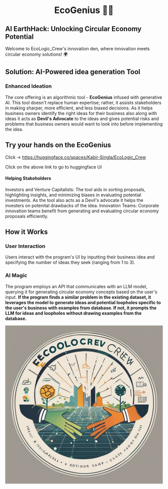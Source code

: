 <h1 align="center">EcoGenius 🌿🧠</h1>

## AI EarthHack: Unlocking Circular Economy Potential 

Welcome to EcoLogic_Crew's innovation den, where innovation meets circular economy solutions! 🌍


## Solution: AI-Powered idea generation Tool
### Enhanced Ideation
The core offering is an algorithmic tool - **EcoGenius** infused with generative AI. This tool doesn't replace human expertise; rather, it assists stakeholders in making sharper, more efficient, and less biased decisions. As it helps business owners identify the right ideas for their business also along with ideas it acts as **Devil's Advocate** to the ideas and gives potential risks and problems that business owners would want to look into before implementing the idea.

## Try your hands on the EcoGenius
Click -> https://huggingface.co/spaces/Kabir-Singla/EcoLogic_Crew

Click on the above link to go to huggingface UI 

#### Helping Stakeholders
Investors and Venture Capitalists: The tool aids in sorting proposals, highlighting insights, and minimizing biases in evaluating potential investments. As the tool also acts as a Devil's advocate it helps the investers on potenital drawbacks of the idea.
Innovation Teams: Corporate innovation teams benefit from generating and evaluating circular economy proposals efficiently.

## How it Works

### User Interaction

Users interact with the program's UI by inputting their business idea and specifying the number of ideas they seek (ranging from 1 to 3). 

### AI Magic

The program employs an API that communicates with an LLM model, querying it for generating circular economy concepts based on the user's input. **If the program finds a similar problem in the existing dataset, it leverages the model to generate ideas and potential loopholes specific to the user's business with examples from database. If not, it prompts the LLM for ideas and loopholes without drawing examples from the database.**

![alt text](https://github.com/Kabir1618/EcoLogic_Crew/blob/main/Ecologic%20Crew.png)

